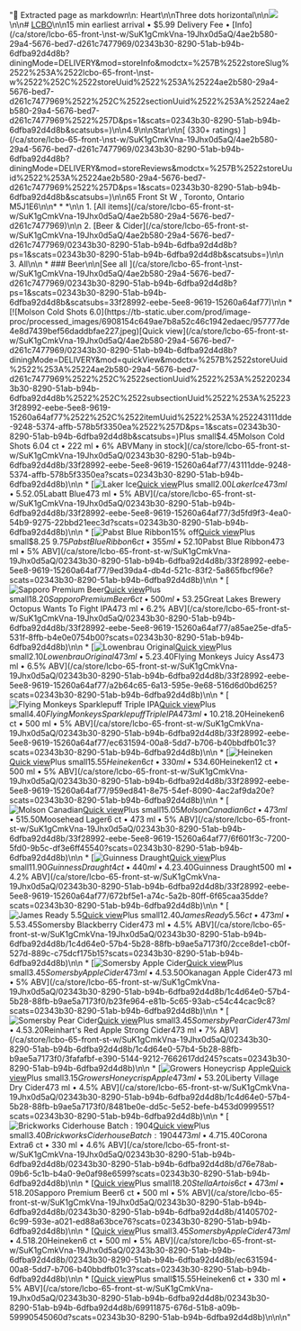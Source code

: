 "📄  Extracted page as markdown\n: Heart\n\nThree dots horizontal\n\n[![](https://tb-static.uber.com/prod/image-\nproc/processed_images/d459cbeee6d3b12456471adbcc363642/e00617ce8176680d1c4c1a6fb65963e2.png)](/ca/store/lcbo-65-front-\nst-w/SuK1gCmkVna-19Jhx0d5aQ/4ae2b580-29a4-5676-bed7-d261c7477969)\n\n# [LCBO](/ca/store/lcbo-65-front-\nst-w/SuK1gCmkVna-19Jhx0d5aQ/4ae2b580-29a4-5676-bed7-d261c7477969)\n\n15 min earliest arrival • $5.99 Delivery Fee • [Info](/ca/store/lcbo-65-front-\nst-w/SuK1gCmkVna-19Jhx0d5aQ/4ae2b580-29a4-5676-bed7-d261c7477969/02343b30-8290-51ab-b94b-6dfba92d4d8b?diningMode=DELIVERY&mod=storeInfo&modctx=%257B%2522storeSlug%2522%253A%2522lcbo-65-front-\nst-w%2522%252C%2522storeUuid%2522%253A%25224ae2b580-29a4-5676-bed7-d261c7477969%2522%252C%2522sectionUuid%2522%253A%25224ae2b580-29a4-5676-bed7-d261c7477969%2522%257D&ps=1&scats=02343b30-8290-51ab-b94b-6dfba92d4d8b&scatsubs=)\n\n4.9\n\nStar\n\n[ (330+ ratings) ](/ca/store/lcbo-65-front-\nst-w/SuK1gCmkVna-19Jhx0d5aQ/4ae2b580-29a4-5676-bed7-d261c7477969/02343b30-8290-51ab-b94b-6dfba92d4d8b?diningMode=DELIVERY&mod=storeReviews&modctx=%257B%2522storeUuid%2522%253A%25224ae2b580-29a4-5676-bed7-d261c7477969%2522%257D&ps=1&scats=02343b30-8290-51ab-b94b-6dfba92d4d8b&scatsubs=)\n\n65 Front St W , Toronto, Ontario M5J1E6\n\n* * *\n\n  1. [All items](/ca/store/lcbo-65-front-st-w/SuK1gCmkVna-19Jhx0d5aQ/4ae2b580-29a4-5676-bed7-d261c7477969)\n\n  2. [Beer & Cider](/ca/store/lcbo-65-front-st-w/SuK1gCmkVna-19Jhx0d5aQ/4ae2b580-29a4-5676-bed7-d261c7477969/02343b30-8290-51ab-b94b-6dfba92d4d8b?ps=1&scats=02343b30-8290-51ab-b94b-6dfba92d4d8b&scatsubs=)\n\n  3. All\n\n  * ### Beer\n\n[See all ](/ca/store/lcbo-65-front-\nst-w/SuK1gCmkVna-19Jhx0d5aQ/4ae2b580-29a4-5676-bed7-d261c7477969/02343b30-8290-51ab-b94b-6dfba92d4d8b?ps=1&scats=02343b30-8290-51ab-b94b-6dfba92d4d8b&scatsubs=33f28992-eebe-5ee8-9619-15260a64af77)\n\n      * [![Molson Cold Shots 6.0](https://tb-static.uber.com/prod/image-proc/processed_images/6908154c649ae7b8a52c46c1942edaec/957777de4e8d7439bef56daddbfae227.jpeg)[Quick view](/ca/store/lcbo-65-front-st-w/SuK1gCmkVna-19Jhx0d5aQ/4ae2b580-29a4-5676-bed7-d261c7477969/02343b30-8290-51ab-b94b-6dfba92d4d8b?diningMode=DELIVERY&mod=quickView&modctx=%257B%2522storeUuid%2522%253A%25224ae2b580-29a4-5676-bed7-d261c7477969%2522%252C%2522sectionUuid%2522%253A%252202343b30-8290-51ab-b94b-6dfba92d4d8b%2522%252C%2522subsectionUuid%2522%253A%252233f28992-eebe-5ee8-9619-15260a64af77%2522%252C%2522itemUuid%2522%253A%252243111dde-9248-5374-affb-578b5f3350ea%2522%257D&ps=1&scats=02343b30-8290-51ab-b94b-6dfba92d4d8b&scatsubs=)Plus small$4.45Molson Cold Shots 6.04 ct • 222 ml • 6% ABVMany in stock](/ca/store/lcbo-65-front-st-w/SuK1gCmkVna-19Jhx0d5aQ/02343b30-8290-51ab-b94b-6dfba92d4d8b/33f28992-eebe-5ee8-9619-15260a64af77/43111dde-9248-5374-affb-578b5f3350ea?scats=02343b30-8290-51ab-b94b-6dfba92d4d8b)\n\n      * [![Laker  Ice](https://tb-static.uber.com/prod/image-proc/processed_images/6920c38b885b3f36a34b30273a90517b/957777de4e8d7439bef56daddbfae227.jpeg)[Quick view](/ca/store/lcbo-65-front-st-w/SuK1gCmkVna-19Jhx0d5aQ/4ae2b580-29a4-5676-bed7-d261c7477969/02343b30-8290-51ab-b94b-6dfba92d4d8b?diningMode=DELIVERY&mod=quickView&modctx=%257B%2522storeUuid%2522%253A%25224ae2b580-29a4-5676-bed7-d261c7477969%2522%252C%2522sectionUuid%2522%253A%252202343b30-8290-51ab-b94b-6dfba92d4d8b%2522%252C%2522subsectionUuid%2522%253A%252233f28992-eebe-5ee8-9619-15260a64af77%2522%252C%2522itemUuid%2522%253A%25226953a42c-8531-5c0f-a4b1-de9ee82d9ae1%2522%257D&ps=1&scats=02343b30-8290-51ab-b94b-6dfba92d4d8b&scatsubs=)Plus small$2.00Laker Ice473 ml • 5.5% ABV](/ca/store/lcbo-65-front-st-w/SuK1gCmkVna-19Jhx0d5aQ/02343b30-8290-51ab-b94b-6dfba92d4d8b/33f28992-eebe-5ee8-9619-15260a64af77/6953a42c-8531-5c0f-a4b1-de9ee82d9ae1?scats=02343b30-8290-51ab-b94b-6dfba92d4d8b)\n\n      * [![Labatt Blue](https://tb-static.uber.com/prod/image-proc/processed_images/fbe134bdd48f122c323db02379ee5780/957777de4e8d7439bef56daddbfae227.jpeg)[Quick view](/ca/store/lcbo-65-front-st-w/SuK1gCmkVna-19Jhx0d5aQ/4ae2b580-29a4-5676-bed7-d261c7477969/02343b30-8290-51ab-b94b-6dfba92d4d8b?diningMode=DELIVERY&mod=quickView&modctx=%257B%2522storeUuid%2522%253A%25224ae2b580-29a4-5676-bed7-d261c7477969%2522%252C%2522sectionUuid%2522%253A%252202343b30-8290-51ab-b94b-6dfba92d4d8b%2522%252C%2522subsectionUuid%2522%253A%252233f28992-eebe-5ee8-9619-15260a64af77%2522%252C%2522itemUuid%2522%253A%25223d5fd9f3-4ea0-54b9-9275-22bbd21eec3d%2522%257D&ps=1&scats=02343b30-8290-51ab-b94b-6dfba92d4d8b&scatsubs=)Plus small$2.05Labatt Blue473 ml • 5% ABV](/ca/store/lcbo-65-front-st-w/SuK1gCmkVna-19Jhx0d5aQ/02343b30-8290-51ab-b94b-6dfba92d4d8b/33f28992-eebe-5ee8-9619-15260a64af77/3d5fd9f3-4ea0-54b9-9275-22bbd21eec3d?scats=02343b30-8290-51ab-b94b-6dfba92d4d8b)\n\n      * [![Pabst Blue Ribbon](https://tb-static.uber.com/prod/image-proc/processed_images/15b9f0fd4ba4be0e43a828a695d8a67e/957777de4e8d7439bef56daddbfae227.jpeg)15% off[Quick view](/ca/store/lcbo-65-front-st-w/SuK1gCmkVna-19Jhx0d5aQ/4ae2b580-29a4-5676-bed7-d261c7477969/02343b30-8290-51ab-b94b-6dfba92d4d8b?diningMode=DELIVERY&mod=quickView&modctx=%257B%2522storeUuid%2522%253A%25224ae2b580-29a4-5676-bed7-d261c7477969%2522%252C%2522sectionUuid%2522%253A%252202343b30-8290-51ab-b94b-6dfba92d4d8b%2522%252C%2522subsectionUuid%2522%253A%252233f28992-eebe-5ee8-9619-15260a64af77%2522%252C%2522itemUuid%2522%253A%25224ab3361e-8e95-505f-bddd-41a5d769d223%2522%257D&ps=1&scats=02343b30-8290-51ab-b94b-6dfba92d4d8b&scatsubs=)Plus small$8.25 $9.75Pabst Blue Ribbon6 ct • 355 ml • 5% ABV](/ca/store/lcbo-65-front-st-w/SuK1gCmkVna-19Jhx0d5aQ/02343b30-8290-51ab-b94b-6dfba92d4d8b/33f28992-eebe-5ee8-9619-15260a64af77/4ab3361e-8e95-505f-bddd-41a5d769d223?scats=02343b30-8290-51ab-b94b-6dfba92d4d8b)\n\n      * [![Pabst Blue Ribbon](https://tb-static.uber.com/prod/image-proc/processed_images/0088c284e97539df51ffb653c07c052b/957777de4e8d7439bef56daddbfae227.jpeg)[Quick view](/ca/store/lcbo-65-front-st-w/SuK1gCmkVna-19Jhx0d5aQ/4ae2b580-29a4-5676-bed7-d261c7477969/02343b30-8290-51ab-b94b-6dfba92d4d8b?diningMode=DELIVERY&mod=quickView&modctx=%257B%2522storeUuid%2522%253A%25224ae2b580-29a4-5676-bed7-d261c7477969%2522%252C%2522sectionUuid%2522%253A%252202343b30-8290-51ab-b94b-6dfba92d4d8b%2522%252C%2522subsectionUuid%2522%253A%252233f28992-eebe-5ee8-9619-15260a64af77%2522%252C%2522itemUuid%2522%253A%25229ed39da4-db4d-521c-83f2-5a865fbcf96e%2522%257D&ps=1&scats=02343b30-8290-51ab-b94b-6dfba92d4d8b&scatsubs=)Plus small$2.10Pabst Blue Ribbon473 ml • 5% ABV](/ca/store/lcbo-65-front-st-w/SuK1gCmkVna-19Jhx0d5aQ/02343b30-8290-51ab-b94b-6dfba92d4d8b/33f28992-eebe-5ee8-9619-15260a64af77/9ed39da4-db4d-521c-83f2-5a865fbcf96e?scats=02343b30-8290-51ab-b94b-6dfba92d4d8b)\n\n      * [![Sapporo Premium Beer](https://tb-static.uber.com/prod/image-proc/processed_images/7d4ba83b525febd4fc6553b7b571d475/957777de4e8d7439bef56daddbfae227.jpeg)[Quick view](/ca/store/lcbo-65-front-st-w/SuK1gCmkVna-19Jhx0d5aQ/4ae2b580-29a4-5676-bed7-d261c7477969/02343b30-8290-51ab-b94b-6dfba92d4d8b?diningMode=DELIVERY&mod=quickView&modctx=%257B%2522storeUuid%2522%253A%25224ae2b580-29a4-5676-bed7-d261c7477969%2522%252C%2522sectionUuid%2522%253A%252202343b30-8290-51ab-b94b-6dfba92d4d8b%2522%252C%2522subsectionUuid%2522%253A%252233f28992-eebe-5ee8-9619-15260a64af77%2522%252C%2522itemUuid%2522%253A%252241405702-6c99-593e-a021-ed88a63bce76%2522%257D&ps=1&scats=02343b30-8290-51ab-b94b-6dfba92d4d8b&scatsubs=)Plus small$18.20Sapporo Premium Beer6 ct • 500 ml • 5% ABV](/ca/store/lcbo-65-front-st-w/SuK1gCmkVna-19Jhx0d5aQ/02343b30-8290-51ab-b94b-6dfba92d4d8b/33f28992-eebe-5ee8-9619-15260a64af77/41405702-6c99-593e-a021-ed88a63bce76?scats=02343b30-8290-51ab-b94b-6dfba92d4d8b)\n\n      * [![Great Lakes Brewery Octopus Wants To Fight IPA](https://tb-static.uber.com/prod/image-proc/processed_images/1ddfd6dd7133b8b7fe3b157604053f68/957777de4e8d7439bef56daddbfae227.jpeg)[Quick view](/ca/store/lcbo-65-front-st-w/SuK1gCmkVna-19Jhx0d5aQ/4ae2b580-29a4-5676-bed7-d261c7477969/02343b30-8290-51ab-b94b-6dfba92d4d8b?diningMode=DELIVERY&mod=quickView&modctx=%257B%2522storeUuid%2522%253A%25224ae2b580-29a4-5676-bed7-d261c7477969%2522%252C%2522sectionUuid%2522%253A%252202343b30-8290-51ab-b94b-6dfba92d4d8b%2522%252C%2522subsectionUuid%2522%253A%252233f28992-eebe-5ee8-9619-15260a64af77%2522%252C%2522itemUuid%2522%253A%2522a85ae25e-dfa5-531f-8ffb-b4e0e0754b00%2522%257D&ps=1&scats=02343b30-8290-51ab-b94b-6dfba92d4d8b&scatsubs=)Plus small$3.25Great Lakes Brewery Octopus Wants To Fight IPA473 ml • 6.2% ABV](/ca/store/lcbo-65-front-st-w/SuK1gCmkVna-19Jhx0d5aQ/02343b30-8290-51ab-b94b-6dfba92d4d8b/33f28992-eebe-5ee8-9619-15260a64af77/a85ae25e-dfa5-531f-8ffb-b4e0e0754b00?scats=02343b30-8290-51ab-b94b-6dfba92d4d8b)\n\n      * [![Lowenbrau Original](https://tb-static.uber.com/prod/image-proc/processed_images/18f876775b3386ec87384641e6504d1d/957777de4e8d7439bef56daddbfae227.jpeg)[Quick view](/ca/store/lcbo-65-front-st-w/SuK1gCmkVna-19Jhx0d5aQ/4ae2b580-29a4-5676-bed7-d261c7477969/02343b30-8290-51ab-b94b-6dfba92d4d8b?diningMode=DELIVERY&mod=quickView&modctx=%257B%2522storeUuid%2522%253A%25224ae2b580-29a4-5676-bed7-d261c7477969%2522%252C%2522sectionUuid%2522%253A%252202343b30-8290-51ab-b94b-6dfba92d4d8b%2522%252C%2522subsectionUuid%2522%253A%252233f28992-eebe-5ee8-9619-15260a64af77%2522%252C%2522itemUuid%2522%253A%2522f33bfd47-be50-5b59-bed2-b12920a7a323%2522%257D&ps=1&scats=02343b30-8290-51ab-b94b-6dfba92d4d8b&scatsubs=)Plus small$2.10Lowenbrau Original473 ml • 5.2% ABV](/ca/store/lcbo-65-front-st-w/SuK1gCmkVna-19Jhx0d5aQ/02343b30-8290-51ab-b94b-6dfba92d4d8b/33f28992-eebe-5ee8-9619-15260a64af77/f33bfd47-be50-5b59-bed2-b12920a7a323?scats=02343b30-8290-51ab-b94b-6dfba92d4d8b)\n\n      * [![Flying Monkeys Juicy Ass](https://tb-static.uber.com/prod/image-proc/processed_images/48b5c3782b10e3ef9a106adf1a53dc68/957777de4e8d7439bef56daddbfae227.jpeg)[Quick view](/ca/store/lcbo-65-front-st-w/SuK1gCmkVna-19Jhx0d5aQ/4ae2b580-29a4-5676-bed7-d261c7477969/02343b30-8290-51ab-b94b-6dfba92d4d8b?diningMode=DELIVERY&mod=quickView&modctx=%257B%2522storeUuid%2522%253A%25224ae2b580-29a4-5676-bed7-d261c7477969%2522%252C%2522sectionUuid%2522%253A%252202343b30-8290-51ab-b94b-6dfba92d4d8b%2522%252C%2522subsectionUuid%2522%253A%252233f28992-eebe-5ee8-9619-15260a64af77%2522%252C%2522itemUuid%2522%253A%2522a2b64c65-6a13-595e-9e68-516d6d0bd625%2522%257D&ps=1&scats=02343b30-8290-51ab-b94b-6dfba92d4d8b&scatsubs=)Plus small$3.40Flying Monkeys Juicy Ass473 ml • 6.5% ABV](/ca/store/lcbo-65-front-st-w/SuK1gCmkVna-19Jhx0d5aQ/02343b30-8290-51ab-b94b-6dfba92d4d8b/33f28992-eebe-5ee8-9619-15260a64af77/a2b64c65-6a13-595e-9e68-516d6d0bd625?scats=02343b30-8290-51ab-b94b-6dfba92d4d8b)\n\n      * [![Flying Monkeys Sparklepuff Triple IPA](https://tb-static.uber.com/prod/image-proc/processed_images/acc3a89f3f0d4702adf228892b6b9e83/957777de4e8d7439bef56daddbfae227.jpeg)[Quick view](/ca/store/lcbo-65-front-st-w/SuK1gCmkVna-19Jhx0d5aQ/4ae2b580-29a4-5676-bed7-d261c7477969/02343b30-8290-51ab-b94b-6dfba92d4d8b?diningMode=DELIVERY&mod=quickView&modctx=%257B%2522storeUuid%2522%253A%25224ae2b580-29a4-5676-bed7-d261c7477969%2522%252C%2522sectionUuid%2522%253A%252202343b30-8290-51ab-b94b-6dfba92d4d8b%2522%252C%2522subsectionUuid%2522%253A%252233f28992-eebe-5ee8-9619-15260a64af77%2522%252C%2522itemUuid%2522%253A%2522834c1e16-acef-5068-a887-7ccf511c4fe9%2522%257D&ps=1&scats=02343b30-8290-51ab-b94b-6dfba92d4d8b&scatsubs=)Plus small$4.40Flying Monkeys Sparklepuff Triple IPA473 ml • 10.2% ABV](/ca/store/lcbo-65-front-st-w/SuK1gCmkVna-19Jhx0d5aQ/02343b30-8290-51ab-b94b-6dfba92d4d8b/33f28992-eebe-5ee8-9619-15260a64af77/834c1e16-acef-5068-a887-7ccf511c4fe9?scats=02343b30-8290-51ab-b94b-6dfba92d4d8b)\n\n      * [![Heineken](https://tb-static.uber.com/prod/image-proc/processed_images/263ea1cadb7ea5a5c1dffee9990c5dfa/957777de4e8d7439bef56daddbfae227.jpeg)[Quick view](/ca/store/lcbo-65-front-st-w/SuK1gCmkVna-19Jhx0d5aQ/4ae2b580-29a4-5676-bed7-d261c7477969/02343b30-8290-51ab-b94b-6dfba92d4d8b?diningMode=DELIVERY&mod=quickView&modctx=%257B%2522storeUuid%2522%253A%25224ae2b580-29a4-5676-bed7-d261c7477969%2522%252C%2522sectionUuid%2522%253A%252202343b30-8290-51ab-b94b-6dfba92d4d8b%2522%252C%2522subsectionUuid%2522%253A%252233f28992-eebe-5ee8-9619-15260a64af77%2522%252C%2522itemUuid%2522%253A%2522ec631594-00a8-5dd7-b706-b40bbdfb01c3%2522%257D&ps=1&scats=02343b30-8290-51ab-b94b-6dfba92d4d8b&scatsubs=)Plus small$18.20Heineken6 ct • 500 ml • 5% ABV](/ca/store/lcbo-65-front-st-w/SuK1gCmkVna-19Jhx0d5aQ/02343b30-8290-51ab-b94b-6dfba92d4d8b/33f28992-eebe-5ee8-9619-15260a64af77/ec631594-00a8-5dd7-b706-b40bbdfb01c3?scats=02343b30-8290-51ab-b94b-6dfba92d4d8b)\n\n      * [![Heineken](https://tb-static.uber.com/prod/image-proc/processed_images/1d3296483b322296e6ba1ee95b0e310b/957777de4e8d7439bef56daddbfae227.jpeg)[Quick view](/ca/store/lcbo-65-front-st-w/SuK1gCmkVna-19Jhx0d5aQ/4ae2b580-29a4-5676-bed7-d261c7477969/02343b30-8290-51ab-b94b-6dfba92d4d8b?diningMode=DELIVERY&mod=quickView&modctx=%257B%2522storeUuid%2522%253A%25224ae2b580-29a4-5676-bed7-d261c7477969%2522%252C%2522sectionUuid%2522%253A%252202343b30-8290-51ab-b94b-6dfba92d4d8b%2522%252C%2522subsectionUuid%2522%253A%252233f28992-eebe-5ee8-9619-15260a64af77%2522%252C%2522itemUuid%2522%253A%252269911875-676d-51b8-a09b-59990545060d%2522%257D&ps=1&scats=02343b30-8290-51ab-b94b-6dfba92d4d8b&scatsubs=)Plus small$15.55Heineken6 ct • 330 ml • 5% ABV](/ca/store/lcbo-65-front-st-w/SuK1gCmkVna-19Jhx0d5aQ/02343b30-8290-51ab-b94b-6dfba92d4d8b/33f28992-eebe-5ee8-9619-15260a64af77/69911875-676d-51b8-a09b-59990545060d?scats=02343b30-8290-51ab-b94b-6dfba92d4d8b)\n\n      * [![Heineken](https://tb-static.uber.com/prod/image-proc/processed_images/cee254d5023cb7a5446bc36ef7dc60e4/957777de4e8d7439bef56daddbfae227.jpeg)[Quick view](/ca/store/lcbo-65-front-st-w/SuK1gCmkVna-19Jhx0d5aQ/4ae2b580-29a4-5676-bed7-d261c7477969/02343b30-8290-51ab-b94b-6dfba92d4d8b?diningMode=DELIVERY&mod=quickView&modctx=%257B%2522storeUuid%2522%253A%25224ae2b580-29a4-5676-bed7-d261c7477969%2522%252C%2522sectionUuid%2522%253A%252202343b30-8290-51ab-b94b-6dfba92d4d8b%2522%252C%2522subsectionUuid%2522%253A%252233f28992-eebe-5ee8-9619-15260a64af77%2522%252C%2522itemUuid%2522%253A%2522959ed841-8e75-54ef-8090-4ac2af9da20e%2522%257D&ps=1&scats=02343b30-8290-51ab-b94b-6dfba92d4d8b&scatsubs=)Plus small$34.60Heineken12 ct • 500 ml • 5% ABV](/ca/store/lcbo-65-front-st-w/SuK1gCmkVna-19Jhx0d5aQ/02343b30-8290-51ab-b94b-6dfba92d4d8b/33f28992-eebe-5ee8-9619-15260a64af77/959ed841-8e75-54ef-8090-4ac2af9da20e?scats=02343b30-8290-51ab-b94b-6dfba92d4d8b)\n\n      * [![Molson Canadian](https://tb-static.uber.com/prod/image-proc/processed_images/7c2be90c5c26ad89cbabcfe48ca1def3/957777de4e8d7439bef56daddbfae227.jpeg)[Quick view](/ca/store/lcbo-65-front-st-w/SuK1gCmkVna-19Jhx0d5aQ/4ae2b580-29a4-5676-bed7-d261c7477969/02343b30-8290-51ab-b94b-6dfba92d4d8b?diningMode=DELIVERY&mod=quickView&modctx=%257B%2522storeUuid%2522%253A%25224ae2b580-29a4-5676-bed7-d261c7477969%2522%252C%2522sectionUuid%2522%253A%252202343b30-8290-51ab-b94b-6dfba92d4d8b%2522%252C%2522subsectionUuid%2522%253A%252233f28992-eebe-5ee8-9619-15260a64af77%2522%252C%2522itemUuid%2522%253A%25223c20849f-a3f3-50df-8c09-5e690f18939f%2522%257D&ps=1&scats=02343b30-8290-51ab-b94b-6dfba92d4d8b&scatsubs=)Plus small$15.05Molson Canadian6 ct • 473 ml • 5% ABVMany in stock](/ca/store/lcbo-65-front-st-w/SuK1gCmkVna-19Jhx0d5aQ/02343b30-8290-51ab-b94b-6dfba92d4d8b/33f28992-eebe-5ee8-9619-15260a64af77/3c20849f-a3f3-50df-8c09-5e690f18939f?scats=02343b30-8290-51ab-b94b-6dfba92d4d8b)\n\n      * [![Moosehead Lager](https://tb-static.uber.com/prod/image-proc/processed_images/a60b60399a3b7760cd1ddc80c2dd63cb/957777de4e8d7439bef56daddbfae227.jpeg)[Quick view](/ca/store/lcbo-65-front-st-w/SuK1gCmkVna-19Jhx0d5aQ/4ae2b580-29a4-5676-bed7-d261c7477969/02343b30-8290-51ab-b94b-6dfba92d4d8b?diningMode=DELIVERY&mod=quickView&modctx=%257B%2522storeUuid%2522%253A%25224ae2b580-29a4-5676-bed7-d261c7477969%2522%252C%2522sectionUuid%2522%253A%252202343b30-8290-51ab-b94b-6dfba92d4d8b%2522%252C%2522subsectionUuid%2522%253A%252233f28992-eebe-5ee8-9619-15260a64af77%2522%252C%2522itemUuid%2522%253A%25226f601f3c-7200-5fd0-9b5c-df3e6ff45540%2522%257D&ps=1&scats=02343b30-8290-51ab-b94b-6dfba92d4d8b&scatsubs=)Plus small$15.50Moosehead Lager6 ct • 473 ml • 5% ABV](/ca/store/lcbo-65-front-st-w/SuK1gCmkVna-19Jhx0d5aQ/02343b30-8290-51ab-b94b-6dfba92d4d8b/33f28992-eebe-5ee8-9619-15260a64af77/6f601f3c-7200-5fd0-9b5c-df3e6ff45540?scats=02343b30-8290-51ab-b94b-6dfba92d4d8b)\n\n      * [![Guinness Draught](https://tb-static.uber.com/prod/image-proc/processed_images/8243433ed68903422c4b437a06cf3cd8/957777de4e8d7439bef56daddbfae227.jpeg)[Quick view](/ca/store/lcbo-65-front-st-w/SuK1gCmkVna-19Jhx0d5aQ/4ae2b580-29a4-5676-bed7-d261c7477969/02343b30-8290-51ab-b94b-6dfba92d4d8b?diningMode=DELIVERY&mod=quickView&modctx=%257B%2522storeUuid%2522%253A%25224ae2b580-29a4-5676-bed7-d261c7477969%2522%252C%2522sectionUuid%2522%253A%252202343b30-8290-51ab-b94b-6dfba92d4d8b%2522%252C%2522subsectionUuid%2522%253A%252233f28992-eebe-5ee8-9619-15260a64af77%2522%252C%2522itemUuid%2522%253A%25229093d8b9-94f0-5699-bc28-b06c80b68568%2522%257D&ps=1&scats=02343b30-8290-51ab-b94b-6dfba92d4d8b&scatsubs=)Plus small$11.90Guinness Draught4 ct • 440 ml • 4.2% ABV](/ca/store/lcbo-65-front-st-w/SuK1gCmkVna-19Jhx0d5aQ/02343b30-8290-51ab-b94b-6dfba92d4d8b/33f28992-eebe-5ee8-9619-15260a64af77/9093d8b9-94f0-5699-bc28-b06c80b68568?scats=02343b30-8290-51ab-b94b-6dfba92d4d8b)\n\n      * [![Guinness Draught](https://tb-static.uber.com/prod/image-proc/processed_images/1f52787b807d7f600d93fe38c98c12fc/957777de4e8d7439bef56daddbfae227.jpeg)[Quick view](/ca/store/lcbo-65-front-st-w/SuK1gCmkVna-19Jhx0d5aQ/4ae2b580-29a4-5676-bed7-d261c7477969/02343b30-8290-51ab-b94b-6dfba92d4d8b?diningMode=DELIVERY&mod=quickView&modctx=%257B%2522storeUuid%2522%253A%25224ae2b580-29a4-5676-bed7-d261c7477969%2522%252C%2522sectionUuid%2522%253A%252202343b30-8290-51ab-b94b-6dfba92d4d8b%2522%252C%2522subsectionUuid%2522%253A%252233f28992-eebe-5ee8-9619-15260a64af77%2522%252C%2522itemUuid%2522%253A%2522672bf5e1-a74c-5a2b-80ff-6f65caa35dde%2522%257D&ps=1&scats=02343b30-8290-51ab-b94b-6dfba92d4d8b&scatsubs=)Plus small$3.40Guinness Draught500 ml • 4.2% ABV](/ca/store/lcbo-65-front-st-w/SuK1gCmkVna-19Jhx0d5aQ/02343b30-8290-51ab-b94b-6dfba92d4d8b/33f28992-eebe-5ee8-9619-15260a64af77/672bf5e1-a74c-5a2b-80ff-6f65caa35dde?scats=02343b30-8290-51ab-b94b-6dfba92d4d8b)\n\n      * [![James Ready 5.5](https://tb-static.uber.com/prod/image-proc/processed_images/9c29c6f826ac79282c8af256598d4404/957777de4e8d7439bef56daddbfae227.jpeg)[Quick view](/ca/store/lcbo-65-front-st-w/SuK1gCmkVna-19Jhx0d5aQ/4ae2b580-29a4-5676-bed7-d261c7477969/02343b30-8290-51ab-b94b-6dfba92d4d8b?diningMode=DELIVERY&mod=quickView&modctx=%257B%2522storeUuid%2522%253A%25224ae2b580-29a4-5676-bed7-d261c7477969%2522%252C%2522sectionUuid%2522%253A%252202343b30-8290-51ab-b94b-6dfba92d4d8b%2522%252C%2522subsectionUuid%2522%253A%252233f28992-eebe-5ee8-9619-15260a64af77%2522%252C%2522itemUuid%2522%253A%252295143979-e0ce-5a63-9ace-791ad71e9383%2522%257D&ps=1&scats=02343b30-8290-51ab-b94b-6dfba92d4d8b&scatsubs=)Plus small$12.40James Ready 5.56 ct • 473 ml • 5.5% ABV](/ca/store/lcbo-65-front-st-w/SuK1gCmkVna-19Jhx0d5aQ/02343b30-8290-51ab-b94b-6dfba92d4d8b/33f28992-eebe-5ee8-9619-15260a64af77/95143979-e0ce-5a63-9ace-791ad71e9383?scats=02343b30-8290-51ab-b94b-6dfba92d4d8b)\n\n  * ### Cider\n\n[See all ](/ca/store/lcbo-65-front-\nst-w/SuK1gCmkVna-19Jhx0d5aQ/4ae2b580-29a4-5676-bed7-d261c7477969/02343b30-8290-51ab-b94b-6dfba92d4d8b?ps=1&scats=02343b30-8290-51ab-b94b-6dfba92d4d8b&scatsubs=1c4d64e0-57b4-5b28-88fb-b9ae5a7173f0)\n\n      * [![Somersby Blackberry Cider](https://tb-static.uber.com/prod/image-proc/processed_images/f53bf8871be40755ea11346fe6cbec84/957777de4e8d7439bef56daddbfae227.jpeg)[Quick view](/ca/store/lcbo-65-front-st-w/SuK1gCmkVna-19Jhx0d5aQ/4ae2b580-29a4-5676-bed7-d261c7477969/02343b30-8290-51ab-b94b-6dfba92d4d8b?diningMode=DELIVERY&mod=quickView&modctx=%257B%2522storeUuid%2522%253A%25224ae2b580-29a4-5676-bed7-d261c7477969%2522%252C%2522sectionUuid%2522%253A%252202343b30-8290-51ab-b94b-6dfba92d4d8b%2522%252C%2522subsectionUuid%2522%253A%25221c4d64e0-57b4-5b28-88fb-b9ae5a7173f0%2522%252C%2522itemUuid%2522%253A%25222cce8de1-cb0f-527d-889c-c75dcf175b15%2522%257D&ps=1&scats=02343b30-8290-51ab-b94b-6dfba92d4d8b&scatsubs=)Plus small$3.45Somersby Blackberry Cider473 ml • 4.5% ABV](/ca/store/lcbo-65-front-st-w/SuK1gCmkVna-19Jhx0d5aQ/02343b30-8290-51ab-b94b-6dfba92d4d8b/1c4d64e0-57b4-5b28-88fb-b9ae5a7173f0/2cce8de1-cb0f-527d-889c-c75dcf175b15?scats=02343b30-8290-51ab-b94b-6dfba92d4d8b)\n\n      * [![Somersby Apple Cider](https://tb-static.uber.com/prod/image-proc/processed_images/744392a983092a1a5e9cc1ba4e782c37/957777de4e8d7439bef56daddbfae227.jpeg)[Quick view](/ca/store/lcbo-65-front-st-w/SuK1gCmkVna-19Jhx0d5aQ/4ae2b580-29a4-5676-bed7-d261c7477969/02343b30-8290-51ab-b94b-6dfba92d4d8b?diningMode=DELIVERY&mod=quickView&modctx=%257B%2522storeUuid%2522%253A%25224ae2b580-29a4-5676-bed7-d261c7477969%2522%252C%2522sectionUuid%2522%253A%252202343b30-8290-51ab-b94b-6dfba92d4d8b%2522%252C%2522subsectionUuid%2522%253A%25221c4d64e0-57b4-5b28-88fb-b9ae5a7173f0%2522%252C%2522itemUuid%2522%253A%252268af1dfc-a2c5-516b-a563-2dd701162099%2522%257D&ps=1&scats=02343b30-8290-51ab-b94b-6dfba92d4d8b&scatsubs=)Plus small$3.45Somersby Apple Cider473 ml • 4.5% ABV](/ca/store/lcbo-65-front-st-w/SuK1gCmkVna-19Jhx0d5aQ/02343b30-8290-51ab-b94b-6dfba92d4d8b/1c4d64e0-57b4-5b28-88fb-b9ae5a7173f0/68af1dfc-a2c5-516b-a563-2dd701162099?scats=02343b30-8290-51ab-b94b-6dfba92d4d8b)\n\n      * [![Okanagan Apple Cider](https://tb-static.uber.com/prod/image-proc/processed_images/778c1c9b421253c280a65c1bdf1ba4c9/957777de4e8d7439bef56daddbfae227.jpeg)[Quick view](/ca/store/lcbo-65-front-st-w/SuK1gCmkVna-19Jhx0d5aQ/4ae2b580-29a4-5676-bed7-d261c7477969/02343b30-8290-51ab-b94b-6dfba92d4d8b?diningMode=DELIVERY&mod=quickView&modctx=%257B%2522storeUuid%2522%253A%25224ae2b580-29a4-5676-bed7-d261c7477969%2522%252C%2522sectionUuid%2522%253A%252202343b30-8290-51ab-b94b-6dfba92d4d8b%2522%252C%2522subsectionUuid%2522%253A%25221c4d64e0-57b4-5b28-88fb-b9ae5a7173f0%2522%252C%2522itemUuid%2522%253A%2522b23fe964-e81b-5c65-93ab-c54c44cac9c8%2522%257D&ps=1&scats=02343b30-8290-51ab-b94b-6dfba92d4d8b&scatsubs=)Plus small$3.50Okanagan Apple Cider473 ml • 5% ABV](/ca/store/lcbo-65-front-st-w/SuK1gCmkVna-19Jhx0d5aQ/02343b30-8290-51ab-b94b-6dfba92d4d8b/1c4d64e0-57b4-5b28-88fb-b9ae5a7173f0/b23fe964-e81b-5c65-93ab-c54c44cac9c8?scats=02343b30-8290-51ab-b94b-6dfba92d4d8b)\n\n      * [![Somersby Pear Cider](https://tb-static.uber.com/prod/image-proc/processed_images/fa650d1f4050505ad5e7086a6cd33eea/957777de4e8d7439bef56daddbfae227.jpeg)[Quick view](/ca/store/lcbo-65-front-st-w/SuK1gCmkVna-19Jhx0d5aQ/4ae2b580-29a4-5676-bed7-d261c7477969/02343b30-8290-51ab-b94b-6dfba92d4d8b?diningMode=DELIVERY&mod=quickView&modctx=%257B%2522storeUuid%2522%253A%25224ae2b580-29a4-5676-bed7-d261c7477969%2522%252C%2522sectionUuid%2522%253A%252202343b30-8290-51ab-b94b-6dfba92d4d8b%2522%252C%2522subsectionUuid%2522%253A%25221c4d64e0-57b4-5b28-88fb-b9ae5a7173f0%2522%252C%2522itemUuid%2522%253A%252265171863-f3cf-5c83-9e18-0d6952a8c074%2522%257D&ps=1&scats=02343b30-8290-51ab-b94b-6dfba92d4d8b&scatsubs=)Plus small$3.45Somersby Pear Cider473 ml • 4.5% ABV](/ca/store/lcbo-65-front-st-w/SuK1gCmkVna-19Jhx0d5aQ/02343b30-8290-51ab-b94b-6dfba92d4d8b/1c4d64e0-57b4-5b28-88fb-b9ae5a7173f0/65171863-f3cf-5c83-9e18-0d6952a8c074?scats=02343b30-8290-51ab-b94b-6dfba92d4d8b)\n\n      * [![Reinhart's Red Apple Strong Cider](https://tb-static.uber.com/prod/image-proc/processed_images/4f782c192f512c0fa4d7a9692a1c6f8e/957777de4e8d7439bef56daddbfae227.jpeg)[Quick view](/ca/store/lcbo-65-front-st-w/SuK1gCmkVna-19Jhx0d5aQ/4ae2b580-29a4-5676-bed7-d261c7477969/02343b30-8290-51ab-b94b-6dfba92d4d8b?diningMode=DELIVERY&mod=quickView&modctx=%257B%2522storeUuid%2522%253A%25224ae2b580-29a4-5676-bed7-d261c7477969%2522%252C%2522sectionUuid%2522%253A%252202343b30-8290-51ab-b94b-6dfba92d4d8b%2522%252C%2522subsectionUuid%2522%253A%25221c4d64e0-57b4-5b28-88fb-b9ae5a7173f0%2522%252C%2522itemUuid%2522%253A%25223fafafbf-e390-5144-9212-7662617dd245%2522%257D&ps=1&scats=02343b30-8290-51ab-b94b-6dfba92d4d8b&scatsubs=)Plus small$3.20Reinhart's Red Apple Strong Cider473 ml • 7% ABV](/ca/store/lcbo-65-front-st-w/SuK1gCmkVna-19Jhx0d5aQ/02343b30-8290-51ab-b94b-6dfba92d4d8b/1c4d64e0-57b4-5b28-88fb-b9ae5a7173f0/3fafafbf-e390-5144-9212-7662617dd245?scats=02343b30-8290-51ab-b94b-6dfba92d4d8b)\n\n      * [![Growers Honeycrisp Apple](https://tb-static.uber.com/prod/image-proc/processed_images/4399358e2eeb6e537700da7a0f832017/957777de4e8d7439bef56daddbfae227.jpeg)[Quick view](/ca/store/lcbo-65-front-st-w/SuK1gCmkVna-19Jhx0d5aQ/4ae2b580-29a4-5676-bed7-d261c7477969/02343b30-8290-51ab-b94b-6dfba92d4d8b?diningMode=DELIVERY&mod=quickView&modctx=%257B%2522storeUuid%2522%253A%25224ae2b580-29a4-5676-bed7-d261c7477969%2522%252C%2522sectionUuid%2522%253A%252202343b30-8290-51ab-b94b-6dfba92d4d8b%2522%252C%2522subsectionUuid%2522%253A%25221c4d64e0-57b4-5b28-88fb-b9ae5a7173f0%2522%252C%2522itemUuid%2522%253A%252233bd33f5-6e92-5cf6-9036-12b305ae33d9%2522%257D&ps=1&scats=02343b30-8290-51ab-b94b-6dfba92d4d8b&scatsubs=)Plus small$3.15Growers Honeycrisp Apple473 ml • 5% ABV](/ca/store/lcbo-65-front-st-w/SuK1gCmkVna-19Jhx0d5aQ/02343b30-8290-51ab-b94b-6dfba92d4d8b/1c4d64e0-57b4-5b28-88fb-b9ae5a7173f0/33bd33f5-6e92-5cf6-9036-12b305ae33d9?scats=02343b30-8290-51ab-b94b-6dfba92d4d8b)\n\n      * [![Liberty Village Dry Cider](https://tb-static.uber.com/prod/image-proc/processed_images/3e3f4b36fe9b7767dbea4e84dc943aee/957777de4e8d7439bef56daddbfae227.jpeg)[Quick view](/ca/store/lcbo-65-front-st-w/SuK1gCmkVna-19Jhx0d5aQ/4ae2b580-29a4-5676-bed7-d261c7477969/02343b30-8290-51ab-b94b-6dfba92d4d8b?diningMode=DELIVERY&mod=quickView&modctx=%257B%2522storeUuid%2522%253A%25224ae2b580-29a4-5676-bed7-d261c7477969%2522%252C%2522sectionUuid%2522%253A%252202343b30-8290-51ab-b94b-6dfba92d4d8b%2522%252C%2522subsectionUuid%2522%253A%25221c4d64e0-57b4-5b28-88fb-b9ae5a7173f0%2522%252C%2522itemUuid%2522%253A%25228481be0e-dd5c-5e52-befe-b453d0999551%2522%257D&ps=1&scats=02343b30-8290-51ab-b94b-6dfba92d4d8b&scatsubs=)Plus small$3.20Liberty Village Dry Cider473 ml • 4.5% ABV](/ca/store/lcbo-65-front-st-w/SuK1gCmkVna-19Jhx0d5aQ/02343b30-8290-51ab-b94b-6dfba92d4d8b/1c4d64e0-57b4-5b28-88fb-b9ae5a7173f0/8481be0e-dd5c-5e52-befe-b453d0999551?scats=02343b30-8290-51ab-b94b-6dfba92d4d8b)\n\n      * [![Brickworks Ciderhouse Batch : 1904](https://tb-static.uber.com/prod/image-proc/processed_images/8b70c6153a1483f96f86f3453bc29750/957777de4e8d7439bef56daddbfae227.jpeg)[Quick view](/ca/store/lcbo-65-front-st-w/SuK1gCmkVna-19Jhx0d5aQ/4ae2b580-29a4-5676-bed7-d261c7477969/02343b30-8290-51ab-b94b-6dfba92d4d8b?diningMode=DELIVERY&mod=quickView&modctx=%257B%2522storeUuid%2522%253A%25224ae2b580-29a4-5676-bed7-d261c7477969%2522%252C%2522sectionUuid%2522%253A%252202343b30-8290-51ab-b94b-6dfba92d4d8b%2522%252C%2522subsectionUuid%2522%253A%25221c4d64e0-57b4-5b28-88fb-b9ae5a7173f0%2522%252C%2522itemUuid%2522%253A%2522409952e4-1fcf-54d0-a37f-588dd26128f0%2522%257D&ps=1&scats=02343b30-8290-51ab-b94b-6dfba92d4d8b&scatsubs=)Plus small$3.40Brickworks Ciderhouse Batch : 1904473 ml • 4.7% ABV](/ca/store/lcbo-65-front-st-w/SuK1gCmkVna-19Jhx0d5aQ/02343b30-8290-51ab-b94b-6dfba92d4d8b/1c4d64e0-57b4-5b28-88fb-b9ae5a7173f0/409952e4-1fcf-54d0-a37f-588dd26128f0?scats=02343b30-8290-51ab-b94b-6dfba92d4d8b)\n\n  * ### All Beer & Cider\n\n    * [[Quick view](/ca/store/lcbo-65-front-st-w/SuK1gCmkVna-19Jhx0d5aQ/4ae2b580-29a4-5676-bed7-d261c7477969/02343b30-8290-51ab-b94b-6dfba92d4d8b?diningMode=DELIVERY&mod=quickView&modctx=%257B%2522storeUuid%2522%253A%25224ae2b580-29a4-5676-bed7-d261c7477969%2522%252C%2522sectionUuid%2522%253A%252202343b30-8290-51ab-b94b-6dfba92d4d8b%2522%252C%2522subsectionUuid%2522%253A%252202343b30-8290-51ab-b94b-6dfba92d4d8b%2522%252C%2522itemUuid%2522%253A%2522d76e78ab-09b6-5c1b-b4a0-9e0af98e6599%2522%257D&ps=1&scats=02343b30-8290-51ab-b94b-6dfba92d4d8b&scatsubs=)Plus small$15.40Corona Extra6 ct • 330 ml • 4.6% ABV](/ca/store/lcbo-65-front-st-w/SuK1gCmkVna-19Jhx0d5aQ/02343b30-8290-51ab-b94b-6dfba92d4d8b/02343b30-8290-51ab-b94b-6dfba92d4d8b/d76e78ab-09b6-5c1b-b4a0-9e0af98e6599?scats=02343b30-8290-51ab-b94b-6dfba92d4d8b)\n\n    * [[Quick view](/ca/store/lcbo-65-front-st-w/SuK1gCmkVna-19Jhx0d5aQ/4ae2b580-29a4-5676-bed7-d261c7477969/02343b30-8290-51ab-b94b-6dfba92d4d8b?diningMode=DELIVERY&mod=quickView&modctx=%257B%2522storeUuid%2522%253A%25224ae2b580-29a4-5676-bed7-d261c7477969%2522%252C%2522sectionUuid%2522%253A%252202343b30-8290-51ab-b94b-6dfba92d4d8b%2522%252C%2522subsectionUuid%2522%253A%252202343b30-8290-51ab-b94b-6dfba92d4d8b%2522%252C%2522itemUuid%2522%253A%2522fb999a5a-f3c0-548d-aead-47aa559a6356%2522%257D&ps=1&scats=02343b30-8290-51ab-b94b-6dfba92d4d8b&scatsubs=)Plus small$18.20Stella Artois6 ct • 473 ml • 5% ABV](/ca/store/lcbo-65-front-st-w/SuK1gCmkVna-19Jhx0d5aQ/02343b30-8290-51ab-b94b-6dfba92d4d8b/02343b30-8290-51ab-b94b-6dfba92d4d8b/fb999a5a-f3c0-548d-aead-47aa559a6356?scats=02343b30-8290-51ab-b94b-6dfba92d4d8b)\n\n    * [[Quick view](/ca/store/lcbo-65-front-st-w/SuK1gCmkVna-19Jhx0d5aQ/4ae2b580-29a4-5676-bed7-d261c7477969/02343b30-8290-51ab-b94b-6dfba92d4d8b?diningMode=DELIVERY&mod=quickView&modctx=%257B%2522storeUuid%2522%253A%25224ae2b580-29a4-5676-bed7-d261c7477969%2522%252C%2522sectionUuid%2522%253A%252202343b30-8290-51ab-b94b-6dfba92d4d8b%2522%252C%2522subsectionUuid%2522%253A%252202343b30-8290-51ab-b94b-6dfba92d4d8b%2522%252C%2522itemUuid%2522%253A%252241405702-6c99-593e-a021-ed88a63bce76%2522%257D&ps=1&scats=02343b30-8290-51ab-b94b-6dfba92d4d8b&scatsubs=)Plus small$18.20Sapporo Premium Beer6 ct • 500 ml • 5% ABV](/ca/store/lcbo-65-front-st-w/SuK1gCmkVna-19Jhx0d5aQ/02343b30-8290-51ab-b94b-6dfba92d4d8b/02343b30-8290-51ab-b94b-6dfba92d4d8b/41405702-6c99-593e-a021-ed88a63bce76?scats=02343b30-8290-51ab-b94b-6dfba92d4d8b)\n\n    * [[Quick view](/ca/store/lcbo-65-front-st-w/SuK1gCmkVna-19Jhx0d5aQ/4ae2b580-29a4-5676-bed7-d261c7477969/02343b30-8290-51ab-b94b-6dfba92d4d8b?diningMode=DELIVERY&mod=quickView&modctx=%257B%2522storeUuid%2522%253A%25224ae2b580-29a4-5676-bed7-d261c7477969%2522%252C%2522sectionUuid%2522%253A%252202343b30-8290-51ab-b94b-6dfba92d4d8b%2522%252C%2522subsectionUuid%2522%253A%252202343b30-8290-51ab-b94b-6dfba92d4d8b%2522%252C%2522itemUuid%2522%253A%252268af1dfc-a2c5-516b-a563-2dd701162099%2522%257D&ps=1&scats=02343b30-8290-51ab-b94b-6dfba92d4d8b&scatsubs=)Plus small$3.45Somersby Apple Cider473 ml • 4.5% ABV](/ca/store/lcbo-65-front-st-w/SuK1gCmkVna-19Jhx0d5aQ/02343b30-8290-51ab-b94b-6dfba92d4d8b/02343b30-8290-51ab-b94b-6dfba92d4d8b/68af1dfc-a2c5-516b-a563-2dd701162099?scats=02343b30-8290-51ab-b94b-6dfba92d4d8b)\n\n    * [[Quick view](/ca/store/lcbo-65-front-st-w/SuK1gCmkVna-19Jhx0d5aQ/4ae2b580-29a4-5676-bed7-d261c7477969/02343b30-8290-51ab-b94b-6dfba92d4d8b?diningMode=DELIVERY&mod=quickView&modctx=%257B%2522storeUuid%2522%253A%25224ae2b580-29a4-5676-bed7-d261c7477969%2522%252C%2522sectionUuid%2522%253A%252202343b30-8290-51ab-b94b-6dfba92d4d8b%2522%252C%2522subsectionUuid%2522%253A%252202343b30-8290-51ab-b94b-6dfba92d4d8b%2522%252C%2522itemUuid%2522%253A%2522ec631594-00a8-5dd7-b706-b40bbdfb01c3%2522%257D&ps=1&scats=02343b30-8290-51ab-b94b-6dfba92d4d8b&scatsubs=)Plus small$18.20Heineken6 ct • 500 ml • 5% ABV](/ca/store/lcbo-65-front-st-w/SuK1gCmkVna-19Jhx0d5aQ/02343b30-8290-51ab-b94b-6dfba92d4d8b/02343b30-8290-51ab-b94b-6dfba92d4d8b/ec631594-00a8-5dd7-b706-b40bbdfb01c3?scats=02343b30-8290-51ab-b94b-6dfba92d4d8b)\n\n    * [[Quick view](/ca/store/lcbo-65-front-st-w/SuK1gCmkVna-19Jhx0d5aQ/4ae2b580-29a4-5676-bed7-d261c7477969/02343b30-8290-51ab-b94b-6dfba92d4d8b?diningMode=DELIVERY&mod=quickView&modctx=%257B%2522storeUuid%2522%253A%25224ae2b580-29a4-5676-bed7-d261c7477969%2522%252C%2522sectionUuid%2522%253A%252202343b30-8290-51ab-b94b-6dfba92d4d8b%2522%252C%2522subsectionUuid%2522%253A%252202343b30-8290-51ab-b94b-6dfba92d4d8b%2522%252C%2522itemUuid%2522%253A%252269911875-676d-51b8-a09b-59990545060d%2522%257D&ps=1&scats=02343b30-8290-51ab-b94b-6dfba92d4d8b&scatsubs=)Plus small$15.55Heineken6 ct • 330 ml • 5% ABV](/ca/store/lcbo-65-front-st-w/SuK1gCmkVna-19Jhx0d5aQ/02343b30-8290-51ab-b94b-6dfba92d4d8b/02343b30-8290-51ab-b94b-6dfba92d4d8b/69911875-676d-51b8-a09b-59990545060d?scats=02343b30-8290-51ab-b94b-6dfba92d4d8b)\n\n\n"